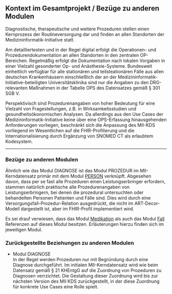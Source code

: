 ## Kontext im Gesamtprojekt / Bezüge zu anderen Modulen

Diagnostische, therapeutische und weitere Prozeduren stellen einen Kernprozess der Routineversorgung dar und finden an allen Standorten der Medizininformatik-Initiative statt. 

Am detailliertesten und in der Regel digital erfolgt die Operationen- und Prozedurendokumentation an allen Standorten in den zentralen OP-Bereichen. Regelmäßig erfolgt die Dokumentation nach lokalen Vorgaben in einer Vielzahl gesonderter Op- und Anästhesie-Systeme. Bundesweit einheitlich verfügbar für alle stationären und teilsteationären Fälle aus allen deutschen Krankenhäusern einschließlich der an der Medizininformatik-Initiative-beteiligten Universitätsklinika sind nur die Angaben zu den DRG-relevanten Maßnahmen in der Tabelle OPS des Datensatzes gemäß § 301 SGB V.


Perspektivisch sind Prozedurenangaben von hoher Bedeutung für eine Vielzahl von Fragestellungen, z.B. in Wirksamkeitsstudien und gesundheitsökonomischen Analysen. Da allerdings aus den Use Cases der Medizininformatik-Initiative keine über eine OPS-Erfassung hinausgehenden Anforderungen vorliegen, beschränkt sich die Anpassung des MII-KDS vorliegend im Wesentlichen auf die FHIR-Profilierung und die Internationalisierung durch Ergänzung von SNOMED CT als erlaubtem Kodesystem.

---
### Bezüge zu anderen Modulen


Ähnlich wie das Modul DIAGNOSE ist das Modul PROZEDUR im MII-Kerndatensatz primär mit dem Modul [PERSON](https://simplifier.net/guide/medizininformatikinitiative-modulperson-implementationguide/igmiikdsmodulperson) verknüpft. 
Abgesehen davon, dass per se fast alle Prozeduren einen Leistungserbringer erfordern, stammen natürlich praktische alle Prozedurenangaben von Leistungserbringern, bei denen die prozedural untersuchten oder behandelten Personen Patienten und Fälle sind.
Dies wird durch eine Versorgungsfall-Prozedur-Relation ausgedrückt, die nicht im ART-Decor-Modell dargestellt ist, aber im FHIR-Profil implementiert wird.

Es sei drauf verwiesen, dass das Modul [Medikation](https://simplifier.net/guide/medizininformatikinitiative-modulmedikation-implementationguide) als auch das Modul [Fall](https://simplifier.net/guide/MedizininformatikInitiative-ModulFall-ImplementationGuide) Referenzen auf dieses Modul besitzen. Erläuterungen hierzu finden sich im jeweiligen Modul.

### Zurückgestellte Beziehungen zu anderen Modulen

* Modul DIAGNOSE <br> In der Regel werden Prozeduren nur mit Begründung durch eine Diagnose durchgeführt. Im initialen MII-Kerndatensatz wird wie beim Datensatz gemäß § 21 KHEntgG auf die Zuordnung von Prozeduren zu Diagnosen verrzichtet. Die Gestaltung dieser Zuordnung wird bis zur nächsten Version des MII KDS zurückgestellt, in der diese Zuordnung für konkrete Use Cases eine Rolle spielt.

